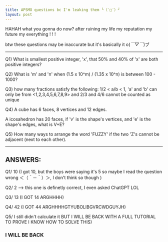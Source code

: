 ```yaml
---
title: APSMO questions bc I'm leaking them ╰（‵□′）╯
layout: post
---
```

HAHAH what you gonna do now? after ruining my life my reputation my future my everything ! ! !




btw these questions may be inaccurate but it's basically it o(*￣▽￣*)ブ





_______________________________________________________

Q1) What is smallest positive integer, 'x', that 50% and 40% of 'x' are both positive integers? 

Q2) What is 'm' and 'n' when (1.5 x 10^m) / (1.35 x 10^n) is between 100 - 1000?

Q3) how many fractions satisfy the following: 1/2 < a/b < 1, 'a' and 'b' can only be from <1,2,3,4,5,6,7,8,9> and 2/3 and 4/6 cannot be counted as unique

Q4) A cube has 6 faces, 8 vertices and 12 edges. 

A icosahedron has 20 faces, if 'v' is the shape's vertices, and 'e' is the shape's edges, what is V+E?

Q5) How many ways to arrange the word 'FUZZY' if the two 'Z's cannot be adjacent (next to each other).




_______________________________________________________




## ANSWERS:
Q1/ 10 (I got 10, but the boys were saying it's 5 so maybe I read the question wrong ＜（＾－＾）＞, I don't think so though )

Q2/ 2 --> this one is definetly correct, I even asked ChatGPT LOL

Q3/ 13 (I GOT 14 ARGHHHH)

Q4/ 42 (I GOT 44 ARGHHHHGTYUBOLIBGVRCWDGUYJH)

Q5/ I still didn't calculate it BUT I WILL BE BACK WITH A FULL TUTORIAL TO PROVE I KNOW HOW TO SOLVE THIS) 
### I WILL BE BACK
